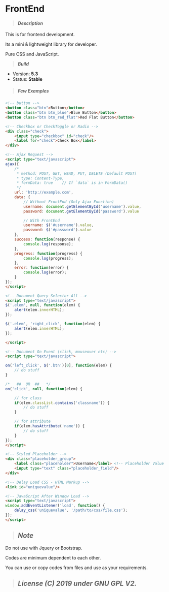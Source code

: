 # FrontEnd

> #### _Description_
This is for frontend development.

Its a mini & lightweight library for developer.

Pure CSS and JavaScript.


> **_Build_**
- Version: **5.3**
- Status: **Stable**


> ##### _Few Examples_

```html
<!-- button -->
<button class="btn">Button</button>
<button class="btn btn_blue">Blue Button</button>
<button class="btn btn_red_flat">Red Flat Button</button>

<!-- Checkbox or CheckToggle or Radio -->
<div class="check">
    <input type="checkbox" id="check"/>
    <label for="check">Check Box</label>
</div>

<!-- Ajax Request -->
<script type="text/javascript">
ajax({
	/*
	 * method: POST, GET, HEAD, PUT, DELETE (Default POST)
	 * type: Content-Type,
	 * formData: true    // If `data` is in FormData()
	 */
	url: 'http://example.com',
	data: {
		// Without FrontEnd (Only Ajax Function)
		username: document.getElementById('username').value,
		password: document.getElementById('password').value

		// With FrontEnd
		username: $('#username').value,
		password: $('#password').value
	},
	success: function(response) {
		console.log(response);
	},
	progress: function(progress) {
		console.log(progress);
	},
	error: function(error) {
		console.log(error);
	}
});
</script>

<!-- Document Query Selector All -->
<script type="text/javascript">
$('.elem', null, function(elem) {
    alert(elem.innerHTML);
});

$('.elem', 'right_click', function(elem) {
    alert(elem.innerHTML);
});

</script>

<!-- Document On Event (click, mouseover etc) -->
<script type="text/javascript">

on('left_click', $('.btn')[0], function(elem) {
	// do stuff
}

/*   ##  OR  ##   */
on('click', null, function(elem) {

    // for class
    if(elem.classList.contains('classname')) {
        // do stuff
    }

    // for attribute
    if(elem.hasAttribute('name')) {
        // do stuff
    }
});
</script>

<!-- Styled Placeholder -->
<div class="placeholder_group">
    <label class="placeholder">Username</label> <!-- Placeholder Value Here -->
    <input type="text" class="placeholder_field"/>
</div>

<!-- Delay Load CSS - HTML Markup -->
<link id="uniquevalue"/>

<!-- JavaScript After Window Load -->
<script type="text/javascript">
window.addEventListener('load', function() {
    delay_css('uniquevalue', '/path/to/css/file.css');
});
</script>
```


> ## _Note_

Do not use with Jquery or Bootstrap.

Codes are minimum dependent to each other. 

You can use or copy codes from files and use as your requirements.


> ## _License (C) 2019 under GNU GPL V2._
